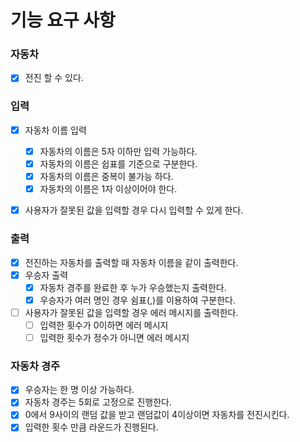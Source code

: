 # 기능 요구 사항

### 자동차
- [x] 전진 할 수 있다.

### 입력
- [x] 자동차 이름 입력
    - [x] 자동차의 이름은 5자 이하만 입력 가능하다.
    - [x] 자동차의 이름은 쉽표를 기준으로 구분한다.
    - [x] 자동차의 이름은 중복이 불가능 하다.
    - [x] 자동차의 이름은 1자 이상이어야 한다.
- [x] 사용자가 잘못된 값을 입력할 경우 다시 입력할 수 있게 한다.


### 출력
- [x] 전진하는 자동차를 출력할 때 자동차 이름을 같이 출력한다.
- [x] 우승자 출력
    - [x] 자동차 경주를 완료한 후 누가 우승했는지 출력한다.
    - [x] 우승자가 여러 명인 경우 쉼표(,)를 이용하여 구분한다.
- [ ] 사용자가 잘못된 값을 입력할 경우 에러 메시지를 출력한다.
    - [ ] 입력한 횟수가 0이하면 에러 메시지
    - [ ] 입력한 횟수가 정수가 아니면 에러 메시지

### 자동차 경주
- [x] 우승자는 한 명 이상 가능하다.
- [x] 자동차 경주는 5회로 고정으로 진행한다.
- [x] 0에서 9사이의 랜덤 값을 받고 랜덤값이 4이상이면 자동차를 전진시킨다.
- [x] 입력한 횟수 만큼 라운드가 진행된다.
